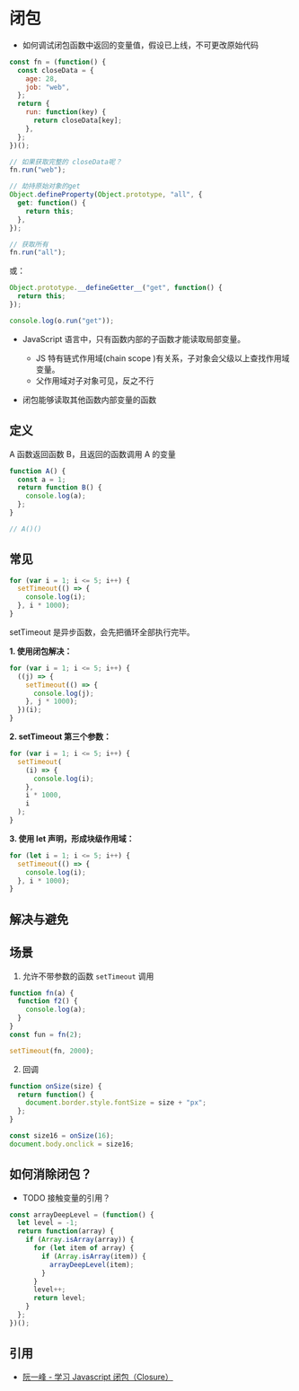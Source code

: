 # 闭包

- 如何调试闭包函数中返回的变量值，假设已上线，不可更改原始代码

```js
const fn = (function() {
  const closeData = {
    age: 28,
    job: "web",
  };
  return {
    run: function(key) {
      return closeData[key];
    },
  };
})();

// 如果获取完整的 closeData呢？
fn.run("web");

// 劫持原始对象的get
Object.defineProperty(Object.prototype, "all", {
  get: function() {
    return this;
  },
});

// 获取所有
fn.run("all");
```

或：

```js
Object.prototype.__defineGetter__("get", function() {
  return this;
});

console.log(o.run("get"));
```

- JavaScript 语言中，只有函数内部的子函数才能读取局部变量。

  - JS 特有链式作用域(chain scope )有关系，子对象会父级以上查找作用域变量。
  - 父作用域对子对象可见，反之不行

- 闭包能够读取其他函数内部变量的函数

## 定义

A 函数返回函数 B，且返回的函数调用 A 的变量

```js
function A() {
  const a = 1;
  return function B() {
    console.log(a);
  };
}

// A()()
```

## 常见

```js
for (var i = 1; i <= 5; i++) {
  setTimeout(() => {
    console.log(i);
  }, i * 1000);
}
```

setTimeout 是异步函数，会先把循环全部执行完毕。

**1. 使用闭包解决：**

```js
for (var i = 1; i <= 5; i++) {
  ((j) => {
    setTimeout(() => {
      console.log(j);
    }, j * 1000);
  })(i);
}
```

**2. setTimeout 第三个参数：**

```js
for (var i = 1; i <= 5; i++) {
  setTimeout(
    (i) => {
      console.log(i);
    },
    i * 1000,
    i
  );
}
```

**3. 使用 let 声明，形成块级作用域：**

```js
for (let i = 1; i <= 5; i++) {
  setTimeout(() => {
    console.log(i);
  }, i * 1000);
}
```

## 解决与避免

## 场景

1. 允许不带参数的函数 `setTimeout` 调用

```js
function fn(a) {
  function f2() {
    console.log(a);
  }
}
const fun = fn(2);

setTimeout(fn, 2000);
```

2. 回调

```js
function onSize(size) {
  return function() {
    document.border.style.fontSize = size + "px";
  };
}

const size16 = onSize(16);
document.body.onclick = size16;
```

## 如何消除闭包？

- TODO 接触变量的引用？

```js
const arrayDeepLevel = (function() {
  let level = -1;
  return function(array) {
    if (Array.isArray(array)) {
      for (let item of array) {
        if (Array.isArray(item)) {
          arrayDeepLevel(item);
        }
      }
      level++;
      return level;
    }
  };
})();
```

## 引用

- [阮一峰 - 学习 Javascript 闭包（Closure）](http://www.ruanyifeng.com/blog/2009/08/learning_javascript_closures.html)
